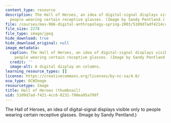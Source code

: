 ```yaml
---
content_type: resource
description: The Hall of Heroes, an idea of digital-signal displays visible only to
  people wearing certain receptive glasses. (Image by Sandy Pentland.)
file: /courses/mas-966-digital-anthropology-spring-2003/5109d7adf4214cc68231790ea95a799f_mas-966s03-th.jpg
file_size: 2278
file_type: image/jpeg
hide_download: true
hide_download_original: null
image_metadata:
  caption: The Hall of Heroes, an idea of digital-signal displays visible only to
    people wearing certain receptive glasses. (Image by Sandy Pentland.)
  credit: ''
  image-alt: A digital display on columns.
learning_resource_types: []
license: https://creativecommons.org/licenses/by-nc-sa/4.0/
ocw_type: OCWImage
resourcetype: Image
title: Hall of Heroes (thumbnail)
uid: 5109d7ad-f421-4cc6-8231-790ea95a799f
---
```

The Hall of Heroes, an idea of digital-signal displays visible only to people wearing certain receptive glasses. (Image by Sandy Pentland.)